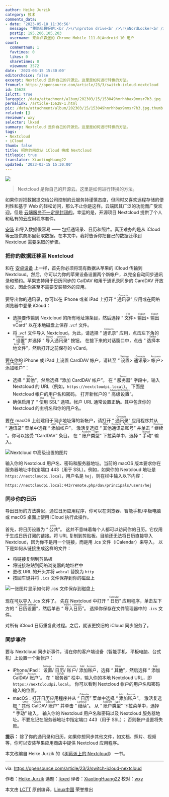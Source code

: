 ```yaml
---
author: Heike Jurzik
category: 技术
comments_data:
- date: '2023-05-18 11:36:56'
  message: "重隐私最好的:<br />\r\nproton drive<br />\r\nNordLocker<br />\r\nSync"
  postip: 195.206.105.203
  username: 来自卢森堡的 Chrome Mobile 111.0|Android 10 用户
count:
  commentnum: 1
  favtimes: 0
  likes: 0
  sharetimes: 0
  viewnum: 3572
date: '2023-03-15 15:30:00'
editorchoice: false
excerpt: Nextcloud 是你自己的开源云。这里是如何进行转换的方法。
fromurl: https://opensource.com/article/23/3/switch-icloud-nextcloud
id: 15628
islctt: true
largepic: /data/attachment/album/202303/15/153049hmrhhbax9mmsr7h3.jpg
permalink: /article-15628-1.html
pic: /data/attachment/album/202303/15/153049hmrhhbax9mmsr7h3.jpg.thumb.jpg
related: []
reviewer: wxy
selector: lkxed
summary: Nextcloud 是你自己的开源云。这里是如何进行转换的方法。
tags:
- Nextcloud
- iCloud
thumb: false
title: 把你的网盘从 iCloud 换成 Nextcloud
titlepic: true
translator: XiaotingHuang22
updated: '2023-03-15 15:30:00'
---
```


![](/data/attachment/album/202303/15/153049hmrhhbax9mmsr7h3.jpg)



> 
> Nextcloud 是你自己的开源云。这里是如何进行转换的方法。
> 
> 
> 


如果你对把数据提交给公司控制的云服务持谨慎态度，但同时又喜欢远程存储的便利性和基于 Web 的轻松访问，那么不止你是这样。云端因其广泛的功能而广受欢迎。但是 [云端服务不一定是封闭的](https://opensource.com/article/20/10/keep-cloud-open)。幸运的是，开源项目 Nextcloud 提供了个人和私有的云应用程序套件。


[安装](https://opensource.com/article/21/1/nextcloud-productivity) 和导入数据很容易 —— 包括通讯录、日历和照片。真正难办的是从 iCloud 等云提供商那里获取数据。在本文中，我将告诉你把自己的数据迁移到 Nextcloud 需要采取的步骤。


### 把你的数据迁移至 Nextcloud


和在 [安卓设备](https://opensource.com/article/23/3/switch-google-nextcloud) 上一样，首先你必须将现有数据从苹果的 iCloud 传输到 Nextcloud。然后，你可以为你的苹果设备设置两个新帐户，以完全自动同步通讯录和预约。苹果支持用于日历同步的 CalDAV 和用于通讯录同步的 CardDAV 开放协议，因此你甚至不需要安装额外的应用。


要导出你的通讯录，你可以在 iPhone 或者 iPad 上打开 “<ruby> 通讯录 <rt>  Contacts </rt></ruby>” 应用或在网络浏览器中登录 iCloud：


* 选择要传输到 Nextcloud 的所有地址簿条目，然后选择 “<ruby> 文件 <rt>  File </rt></ruby> > <ruby> 输出 <rt>  Export </rt></ruby> > <ruby> 输出 vCard <rt>  Export vCard </rt></ruby>” 以在本地磁盘上保存 .`vcf` 文件。
* 将 .`vcf` 文件导入 Nextcloud。为此，请选择 “<ruby> 通讯录 <rt>  Contacts </rt></ruby>” 应用，点击左下角的 “<ruby> 设置 <rt>  Settings </rt></ruby>” 并选择 “<ruby> 导入通讯录 <rt>  Import contacts </rt></ruby>” 按钮。 在接下来的对话窗口中，点击 “<ruby> 选择本地文件 <rt>  Select local file </rt></ruby>”，然后打开之前保存的 vCard。


要在你的 iPhone 或 iPad 上设置 CardDAV 帐户，请转至 “<ruby> 设置 <rt>  Settings </rt></ruby> > <ruby> 通讯录 <rt>  Contacts </rt></ruby> > <ruby> 帐户 <rt>  Accounts </rt></ruby> > <ruby> 添加帐户 <rt>  Add Account </rt></ruby>”：


* 选择 “<ruby> 其他 <rt>  Other </rt></ruby>”，然后选择 “添加 CardDAV 帐户”。 在 “<ruby> 服务器 <rt>  Server </rt></ruby>” 字段中，输入 Nextcloud 的 URL（例如，`https://nextcloudpi.local`）。 下面是 Nextcloud 帐户的用户名和密码。 打开新帐户的 “<ruby> 高级设置 <rt>  Advanced Settings </rt></ruby>”。
* 确保启用了 “<ruby> 使用 SSL <rt>  Use SSL </rt></ruby>” 选项。帐户 URL 通常设置正确。其中包含你的 Nextcloud 的主机名和你的用户名。


要在 macOS 上创建用于同步地址簿的新帐户，请打开 “<ruby> 通讯录 <rt>  Contacts </rt></ruby>” 应用程序并从 “<ruby> 通讯录 <rt>  Contacts </rt></ruby>” 菜单中选择 “<ruby> 添加帐户 <rt>  Add Account </rt></ruby>”。 激活复选框 “<ruby> 其他通讯录账号 <rt>  Other Contacts Account </rt></ruby>” 并单击 “<ruby> 继续 <rt>  Continue </rt></ruby>”。你可以接受 “CardDAV” 条目。 在 “<ruby> 账户类型 <rt>  Account Type </rt></ruby>” 下拉菜单中，选择 “<ruby> 手动 <rt>  Manual </rt></ruby>” 输入。


![Nextcloud 中高级设置的图片](/data/attachment/album/202303/15/153117bcs68fyf8928l9u9.jpg)


输入你的 Nextcloud 用户名、密码和服务器地址。当前的 macOS 版本要求你在服务器地址中指定端口 443（用于 SSL）。例如，如果你的 Nextcloud 地址是 `https://nextcloudpi.local`，用户名是 `hej`，则在栏中输入以下内容：



```
https://nextcloudpi.local:443/remote.php/dav/principals/users/hej

```

### 同步你的日历


导出日历的方法类似，通过日历应用程序，你可以在浏览器、智能手机/平板电脑或 macOS 桌面上使用 iCloud 执行此操作。


首先，将日历设置为 “<ruby> 公共 <rt>  public </rt></ruby>”。 这并不意味着每个人都可以访问你的日历。它仅用于生成日历订阅的链接。将 URL 复制到剪贴板。目前还无法将日历直接导入 Nextcloud，因为你不是用一个链接，而是用 .ics 文件（iCalendar）来导入。 以下是如何从链接生成这样的文件：


* 将链接复制到剪贴板
* 将链接粘贴到网络浏览器的地址栏中
* 更改 URL 的开头并将 `webcal` 替换为 `http`
* 按回车键并将 `.ics` 文件保存到你的磁盘上


![一张图片显示如何将 .ics 文件保存到磁盘上](/data/attachment/album/202303/15/153052l94piic45p254app.png)


现在可以导入 .ics 文件了。 先在 Nextcloud 中打开 “<ruby> 日历 <rt>  Calendar </rt></ruby>” 应用程序，单击左下方的 “<ruby> 日历设置 <rt>  Calendar settings </rt></ruby>”，然后单击 “<ruby> 导入日历 <rt>  Import calendar </rt></ruby>”。 选择你保存在文件管理器中的 `.ics` 文件。


对所有 iCloud 日历重复此过程。之后，就该更换旧的 iCloud 同步服务了。


### 同步事件


要与 Nextcloud 同步新事件，请在你的客户端设备（智能手机、平板电脑、台式机）上设置一个新帐户：


* iPhone/iPad：<ruby> 设置 <rt>  Settings </rt></ruby> / <ruby> 日历 <rt>  Calendar </rt></ruby> / <ruby> 账户 <rt>  Accounts </rt></ruby> / <ruby> 添加账户 <rt>  Add Account </rt></ruby>，选择 “<ruby> 其他 <rt>  Other </rt></ruby>”，然后选择 “<ruby> 添加 CalDAV 账户 <rt>  Add CalDAV Account </rt></ruby>”。 在 “<ruby> 服务器 <rt>  Server </rt></ruby>” 栏中，输入你的本地 Nextcloud URL，即 `https://nextcloudpi.local`。 你可以看到 Nextcloud 帐户的用户名和密码输入的位置。
* macOS：打开日历应用程序并从 “<ruby> 日历 <rt>  Calendar </rt></ruby>” 菜单中选择 “<ruby> 添加账户 <rt>  Add Account </rt></ruby>”。 激活复选框 “<ruby> 其他 CalDAV 账户 <rt>  Other CalDAV Account </rt></ruby>” 并单击 “<ruby> 继续 <rt>  Continue </rt></ruby>”。 从 “<ruby> 账户类型 <rt>  Account Type </rt></ruby>” 下拉菜单中，选择 “<ruby> 手动 <rt>  Manual </rt></ruby>” 输入。 输入你的 Nextcloud 用户名和密码以及 Nextcloud 服务器地址。不要忘记在服务器地址中指定端口 443（用于 SSL）； 否则帐户设置将失败。


**提示：** 除了你的通讯录和日历，如果你想同步其他文件，如文档、照片、视频等，你可以安装苹果应用商店中提供 Nextcloud 应用程序。


本文改编自 Heike Jurzik 的《[树莓派上的 Nextcloud](https://www.amazon.de/-/en/gp/product/B0BTPZH8WT/ref=dbs_a_def_rwt_bibl_vppi_i4)》 一书。




---


via: <https://opensource.com/article/23/3/switch-icloud-nextcloud>


作者：[Heike Jurzik](https://opensource.com/users/hej) 选题：[lkxed](https://github.com/lkxed/) 译者：[XiaotingHuang22](https://github.com/XiaotingHuang22) 校对：[wxy](https://github.com/wxy)


本文由 [LCTT](https://github.com/LCTT/TranslateProject) 原创编译，[Linux中国](https://linux.cn/) 荣誉推出